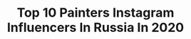 ---
title: Top 10 Painters Instagram Influencers In Russia In 2020
description: >-
  Find top painters Instagram influencers in Russia in 2020. Most popular hashtags: #oilpainting #painting #art #impressionism.
platform: Instagram
profiles:
  - username: "onna_skai"
    fullname: >-
      ONNA 空の女
    location: "Russia"
    followers: 28830
    engagement: 296
    commentsToLikes: 0.014237
    id: ck5zz0rs0av7g0i14km59lzub
    verified: false
    hashtags: ""
  - username: "scaro1"
    fullname: >-
      [𝙎𝘾𝘼𝙍𝙊] Автомобили как холсты.
    location: "Russia"
    followers: 42851
    engagement: 684
    commentsToLikes: 0.043690
    id: ck5q2vhplhzxz0i11blbraqon
    verified: false
    hashtags: "#scaropaintjob, #underground, #coronavirus"
  - username: "marina_art_picture"
    fullname: >-
      МОРСКОЙ ПЕЙЗАЖ ПРОДАЖА КАРТИН
    location: "Russia"
    followers: 84470
    engagement: 722
    commentsToLikes: 0.018328
    id: ck0u8a1p36xkj0i19s191hkqc
    verified: false
    hashtags: "#art3f"
  - username: "linammmalina"
    fullname: >-
      Фотограф Lina Malina
    location: "Russia"
    followers: 29866
    engagement: 650
    commentsToLikes: 0.031650
    id: ck5cae5ryd8ru0i119m0vrwct
    verified: false
    hashtags: "#malinas, #holiday, #stayhome"
  - username: "asavvva"
    fullname: >-
      Алексей Савченко :О)
    location: "Russia"
    followers: 28086
    engagement: 1041
    commentsToLikes: 0.018582
    id: ck13btaozx28a0i19xzod8qe1
    verified: false
    hashtags: "#willage, #pintura, #grass, #spring"
  - username: "irr0ra"
    fullname: >-
      
    location: "Russia"
    followers: 21116
    engagement: 1591
    commentsToLikes: 0.007054
    id: ck5zkijt5jjfl0i144p2cex8q
    verified: false
    hashtags: "#korea, #kookfanart, #koreanartist, #yeonjunfanart"
  - username: "bratya_gafs"
    fullname: >-
      Антон Стародумов
    location: "Russia"
    followers: 16168
    engagement: 502
    commentsToLikes: 0.067526
    id: ck6u6e74xf2vw0j71vs4k4f47
    verified: false
    hashtags: "#amggts, #gelen, #bugattiveyron, #porsche911"
  - username: "belozerova_anna"
    fullname: >-
      Anna Belozerova
    location: "Russia"
    followers: 8269
    engagement: 603
    commentsToLikes: 0.029637
    id: ck5zippj2g5h40i146ia8hgo3
    verified: false
    hashtags: "#tattoo, #tattoogirl, #watercolortattoo, #tattoosketch"
  - username: "vilkova.ev"
    fullname: >-
      Елена Вилкова
    location: "Russia"
    followers: 7205
    engagement: 499
    commentsToLikes: 0.027385
    id: ck0w12504h6zz0i19vmpf1eq9
    verified: false
    hashtags: "#canvaspainting, #austria, #russiangirlsgram, #oilpainting"
  - username: "ignatkravtsov"
    fullname: >-
      I G N A T  K R A V T S O V
    location: "Russia"
    followers: 5488
    engagement: 606
    commentsToLikes: 0.021127
    id: ck5ck1o0hvy2p0i118fhoocqs
    verified: false
    hashtags: "#musicinmoscow, #repostapp, #picture, #liveconcert"
---